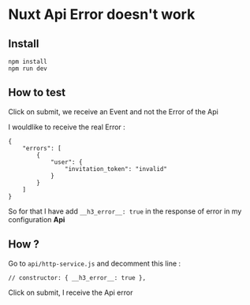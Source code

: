 # Nuxt Api Error doesn't work

## Install
```
npm install
npm run dev
```

## How to test

Click on submit, we receive an Event and not the Error of the Api

I wouldlike to receive the real Error :
```
{
    "errors": [
        {
            "user": {
                "invitation_token": "invalid"
            }
        }
    ]
}
```

So for that I have add `__h3_error__: true` in the response of error in my configuration **Api**


## How ?

Go to `api/http-service.js` and decomment this line :

```
// constructor: { __h3_error__: true },
```

Click on submit, I receive the Api error
